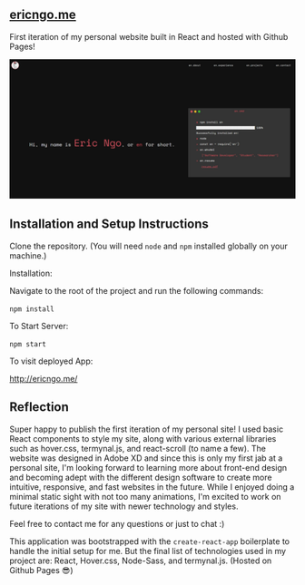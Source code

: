 ## [ericngo.me](http://ericngo.me)

First iteration of my personal website built in React and hosted with Github Pages!

![Image of Personal Site](https://github.com/ericngoo/v1/blob/master/personal_site.jpg)

## Installation and Setup Instructions

Clone the repository. (You will need `node` and `npm` installed globally on your machine.)  

Installation:

Navigate to the root of the project and run the following commands: 

`npm install`

To Start Server:

`npm start`  

To visit deployed App:

http://ericngo.me/

## Reflection

Super happy to publish the first iteration of my personal site! I used basic React components to style my site, along with various external libraries such as hover.css, termynal.js, and react-scroll (to name a few). The website was designed in Adobe XD and since this is only my first jab at a personal site, I'm looking forward to learning more about front-end design and becoming adept with the different design software to create more intuitive, responsive, and fast websites in the future. While I enjoyed doing a minimal static sight with not too many animations, I'm excited to work on future iterations of my site with newer technology and styles.

Feel free to contact me for any questions or just to chat :)

This application was bootstrapped with the `create-react-app` boilerplate to handle the initial setup for me. But the final list of technologies used in my project are: 
React, Hover.css, Node-Sass, and termynal.js. (Hosted on Github Pages 😎)
